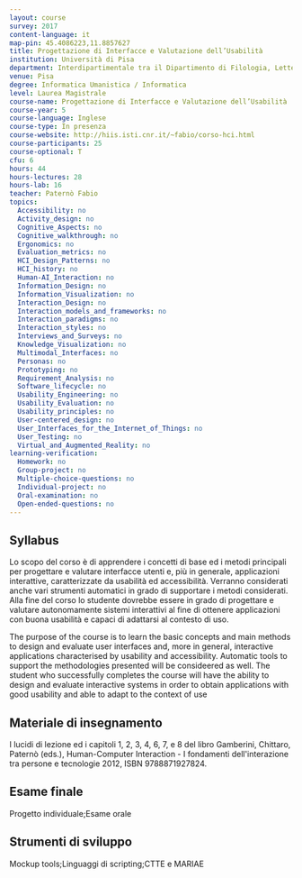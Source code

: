 ```yaml
---
layout: course
survey: 2017
content-language: it
map-pin: 45.4086223,11.8857627
title: Progettazione di Interfacce e Valutazione dell’Usabilità
institution: Università di Pisa
department: Interdipartimentale tra il Dipartimento di Filologia, Letteratura e Linguistica ed il Dipartimento di Informatica
venue: Pisa
degree: Informatica Umanistica / Informatica
level: Laurea Magistrale
course-name: Progettazione di Interfacce e Valutazione dell’Usabilità
course-year: 5
course-language: Inglese
course-type: In presenza
course-website: http://hiis.isti.cnr.it/~fabio/corso-hci.html
course-participants: 25
course-optional: T
cfu: 6
hours: 44
hours-lectures: 28
hours-lab: 16
teacher: Paternò Fabio
topics: 
  Accessibility: no 
  Activity_design: no 
  Cognitive_Aspects: no 
  Cognitive_walkthrough: no 
  Ergonomics: no 
  Evaluation_metrics: no 
  HCI_Design_Patterns: no 
  HCI_history: no 
  Human-AI_Interaction: no 
  Information_Design: no 
  Information_Visualization: no 
  Interaction_Design: no 
  Interaction_models_and_frameworks: no 
  Interaction_paradigms: no 
  Interaction_styles: no 
  Interviews_and_Surveys: no 
  Knowledge_Visualization: no 
  Multimodal_Interfaces: no 
  Personas: no 
  Prototyping: no 
  Requirement_Analysis: no 
  Software_lifecycle: no 
  Usability_Engineering: no 
  Usability_Evaluation: no 
  Usability_principles: no 
  User-centered_design: no 
  User_Interfaces_for_the_Internet_of_Things: no 
  User_Testing: no 
  Virtual_and_Augmented_Reality: no 
learning-verification: 
  Homework: no 
  Group-project: no 
  Multiple-choice-questions: no 
  Individual-project: no 
  Oral-examination: no 
  Open-ended-questions: no 
---
```



## Syllabus 
Lo scopo del corso è di apprendere i concetti di base ed i metodi principali per progettare e valutare interfacce utenti e, più in generale, applicazioni interattive, caratterizzate da usabilità ed accessibilità. Verranno considerati anche vari strumenti automatici in grado di supportare i metodi considerati. Alla fine del corso lo studente dovrebbe essere in grado di progettare e valutare autonomamente sistemi interattivi al fine di ottenere applicazioni con buona usabilità e capaci di adattarsi al contesto di uso.

The purpose of the course is to learn the basic concepts and main methods to design and evaluate user interfaces and, more in general, interactive applications characterised by usability and accessibility. Automatic tools to support the methodologies presented will be consideered as well. The student who successfully completes the course will have the ability to design and evaluate interactive systems in order to obtain applications with good usability and able to adapt to the context of use

## Materiale di insegnamento 
 I lucidi di lezione ed i capitoli 1, 2, 3, 4, 6, 7, e 8 del libro Gamberini, Chittaro, Paternò (eds.), Human-Computer Interaction - I fondamenti dell'interazione tra persone e tecnologie 2012, ISBN 9788871927824.

## Esame finale 
Progetto individuale;Esame orale

## Strumenti di sviluppo 
Mockup tools;Linguaggi di scripting;CTTE e MARIAE
